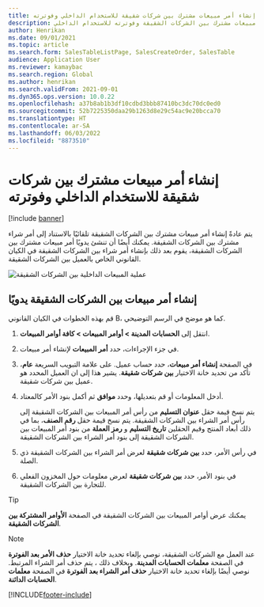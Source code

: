 ```yaml
---
title: إنشاء أمر مبيعات مشترك بين شركات شقيقة للاستخدام الداخلي وفوترته
description: يشرح هذا المقال كيفية إنشاء أمر مبيعات مشترك بين الشركات الشقيقة وفوترته للاستخدام الداخلي
author: Henrikan
ms.date: 09/01/2021
ms.topic: article
ms.search.form: SalesTableListPage, SalesCreateOrder, SalesTable
audience: Application User
ms.reviewer: kamaybac
ms.search.region: Global
ms.author: henrikan
ms.search.validFrom: 2021-09-01
ms.dyn365.ops.version: 10.0.22
ms.openlocfilehash: a37b8ab1b3df10cdbd3bbb87410bc3dc70dc0ed0
ms.sourcegitcommit: 52b7225350daa29b1263d8e29c54ac9e20bcca70
ms.translationtype: HT
ms.contentlocale: ar-SA
ms.lasthandoff: 06/03/2022
ms.locfileid: "8873510"
---
```

# <a name="create-an-intercompany-sales-order-for-internal-use"></a>إنشاء أمر مبيعات مشترك بين شركات شقيقة للاستخدام الداخلي وفوترته

[!include [banner](../../includes/banner.md)]

يتم عادةً إنشاء أمر مبيعات مشترك بين الشركات الشقيقة تلقائيًا بالاستناد إلى أمر شراء مشترك بين الشركات الشقيقة. يمكنك أيضًا أن تنشئ يدويًا أمر مبيعات مشترك بين الشركات الشقيقة، يقوم بعد ذلك بإنشاء أمر شراء بين الشركات الشقيقة في الكيان القانوني الخاص بالعميل بين الشركات الشقيقة.

![عملية المبيعات الداخلية بين الشركات الشقيقة](media/intercompanyinternalsalesprocess.png)

## <a name="create-an-intercompany-sales-order-manually"></a>إنشاء أمر مبيعات بين الشركات الشقيقة يدويًا

قم بهذه الخطوات في الكيان القانوني B، كما هو موضح في الرسم التوضيحي.

1. انتقل إلى **الحسابات المدينة \> أوامر المبيعات‬ \> كافة أوامر المبيعات**.
1. في جزء الإجراءات، حدد **أمر المبيعات** لإنشاء أمر مبيعات.
1. في الصفحة **إنشاء أمر مبيعات**، حدد حساب عميل. على علامة التبويب السريعة **عام**، تأكد من تحديد خانة الاختيار **بين شركات شقيقة**. يشير هذا إلى ان العميل المحدد هو عميل بين شركات شقيقة.
1. أدخل المعلومات أو قم بتعديلها، وحدد **موافق** ثم أكمل بنود الأمر كالمعتاد.

    يتم نسخ قيمة حقل **عنوان التسليم** من رأس أمر المبيعات بين الشركات الشقيقة إلى رأس أمر الشراء بين الشركات الشقيقة. يتم نسخ قيمة حقل **رقم الصنف**، بما في ذلك أبعاد المنتج وقيم الحقلين **تاريخ التسليم** و **رمز العملة** من بنود أمر المبيعات بين الشركات الشقيقة إلى بنود أمر الشراء بين الشركات الشقيقة.

1. في رأس الأمر، حدد **بين شركات شقيقة** لعرض أمر الشراء بين الشركات الشقيقة ذي الصلة.
1. في بنود الأمر، حدد **بين شركات شقيقة** لعرض معلومات حول المخزون الفعلي للتجارة بين الشركات الشقيقة.

> [!TIP]
> يمكنك عرض أوامر المبيعات بين الشركات الشقيقة في الصفحة **الأوامر المشتركة بين الشركات الشقيقة**.

> [!NOTE]
> عند العمل مع الشركات الشقيقة، نوصي بإلغاء تحديد خانة الاختيار **حذف الأمر بعد الفوترة** في الصفحة **معلمات الحسابات المدينة**. وبخلاف ذلك ، يتم حذف أمر الشراء المرتبط. نوصي أيضًا بإلغاء تحديد خانة الاختيار **حذف أمر الشراء بعد الفوترة** في الصفحة **معلمات الحسابات الدائنة**.

[!INCLUDE[footer-include](../../includes/footer-banner.md)]
